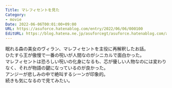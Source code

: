 ```yaml
---
Title: マレフィセントを見た
Category:
- movie
Date: 2022-06-06T00:01:00+09:00
URL: https://asuforce.hatenablog.com/entry/2022/06/06/000100
EditURL: https://blog.hatena.ne.jp/asuforcegt/asuforce.hatenablog.com/atom/entry/13574176438099676540
---
```


眠れる森の美女のヴィラン、マレフィセントを主役に再解釈したお話。  
ひたすら王が傲慢で一番の呪いが人間なのがシニカルで面白かった。  
マレフィセントは恐ろしい呪いの化身になるも、芯が優しい人物なのには変わりなく、それが物語の鍵になっているのが良かった。  
アンジーが悲しみの中で絶叫するシーンが印象的。  
続きも気になるので見てみたい。
